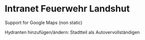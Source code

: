 # Intranet Feuerwehr Landshut

Support for Google Maps (non static)

Hydranten hinzufügen/ändern: Stadtteil als Autovervollständigen